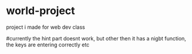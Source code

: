 # world-project
project i made for web dev class

#currently the hint part doesnt work, but other then it has a nigbt function, the keys are entering correctly etc
